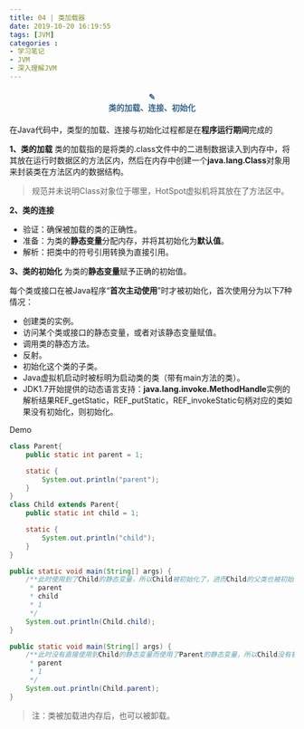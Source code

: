 ```yaml
---
title: 04 | 类加载器
date: 2019-10-20 16:19:55
tags: [JVM]
categories :
- 学习笔记
- JVM
- 深入理解JVM
---
```


#### <center><font color = "#36648B">✎</font><br/><font color = "#36648B">类的加载、连接、初始化</font></center>
在Java代码中，类型的加载、连接与初始化过程都是在**程序运行期间**完成的

**1、类的加载**
类的加载指的是将类的.class文件中的二进制数据读入到内存中，将其放在运行时数据区的方法区内，然后在内存中创建一个**java.lang.Class**对象用来封装类在方法区内的数据结构。
> 规范并未说明Class对象位于哪里，HotSpot虚拟机将其放在了方法区中。

**2、类的连接**
- 验证：确保被加载的类的正确性。
- 准备：为类的**静态变量**分配内存，并将其初始化为**默认值**。
- 解析：把类中的符号引用转换为直接引用。

**3、类的初始化**
为类的**静态变量**赋予正确的初始值。

每个类或接口在被Java程序“**首次主动使用**”时才被初始化，首次使用分为以下7种情况：
- 创建类的实例。
- 访问某个类或接口的静态变量，或者对该静态变量赋值。
- 调用类的静态方法。
- 反射。
- 初始化这个类的子类。
- Java虚拟机启动时被标明为启动类的类（带有main方法的类）。
- JDK1.7开始提供的动态语言支持：**java.lang.invoke.MethodHandle**实例的解析结果REF_getStatic，REF_putStatic，REF_invokeStatic句柄对应的类如果没有初始化，则初始化。

Demo
```java
class Parent{
    public static int parent = 1;

    static {
        System.out.println("parent");
    }
}
class Child extends Parent{
    public static int child = 1;

    static {
        System.out.println("child");
    }
}
```

```java
public static void main(String[] args) {
    /**此时使用到了Child的静态变量，所以Child被初始化了，进而Child的父类也被初始化了。输出：
     * parent
     * child
     * 1
     */
    System.out.println(Child.child);
}
```
    
```java
public static void main(String[] args) {
    /**此时没有直接使用到Child的静态变量而使用了Parent的静态变量，所以Child没有被初始化而Parent被初始化了。输出：
     * parent
     * 1
     */
    System.out.println(Child.parent);
}
```
> 注：类被加载进内存后，也可以被卸载。

